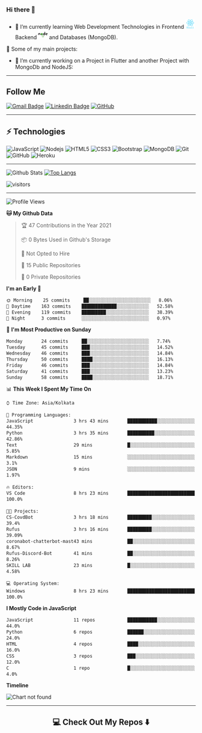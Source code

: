 ### Hi there 👋

- 🌱 I’m currently learning Web Development Technologies in Frontend <img src="https://raw.githubusercontent.com/devicons/devicon/master/icons/react/react-original-wordmark.svg" alt="react" width="25" height="25" /> Backend <img src="https://raw.githubusercontent.com/devicons/devicon/master/icons/nodejs/nodejs-original-wordmark.svg" alt="nodejs" width="25" height="25" />
 and Databases (MongoDB).

🚀 Some of my main projects:

- 🔭 I’m currently working on a Project in Flutter and another Project with MongoDb and NodeJS:

<hr>

## Follow Me


[![Gmail Badge](https://img.shields.io/badge/-where.ransome@gmail.com-c14438?style=flat-square&logo=Gmail&logoColor=white&link=mailto:where.ransome@gmail.com)](mailto:where.ransome@gmail.com)
[![Linkedin Badge](https://img.shields.io/badge/-anjannair-blue?style=flat-square&logo=Linkedin&logoColor=white&link=https://www.linkedin.com/in/anjannair/)](https://www.linkedin.com/in/anjannair/)
[![GitHub](https://img.shields.io/badge/-GitHub-181717?style=flat-square&logo=github&logoColor=white&link=https://github.com/anjannair)](https://github.com/anjannair)

<hr>

## ⚡ Technologies

![JavaScript](https://img.shields.io/badge/-JavaScript-black?style=flat-square&logo=javascript)
![Nodejs](https://img.shields.io/badge/-Nodejs-black?style=flat-square&logo=Node.js)
![HTML5](https://img.shields.io/badge/-HTML5-E34F26?style=flat-square&logo=html5&logoColor=white)
![CSS3](https://img.shields.io/badge/-CSS3-1572B6?style=flat-square&logo=css3)
![Bootstrap](https://img.shields.io/badge/-Bootstrap-563D7C?style=flat-square&logo=bootstrap)
![MongoDB](https://img.shields.io/badge/-MongoDB-black?style=flat-square&logo=mongodb)
![Git](https://img.shields.io/badge/-Git-black?style=flat-square&logo=git)
![GitHub](https://img.shields.io/badge/-GitHub-181717?style=flat-square&logo=github)
![Heroku](https://img.shields.io/badge/-Heroku-black?style=flat-square&logo=heroku)

<hr>

![Github Stats](https://github-readme-stats.vercel.app/api?username=anjannair&count_private=true&show_icons=true)
[![Top Langs](https://github-readme-stats.vercel.app/api/top-langs/?username=anjannair&layout=compact)](https://github.com/anuraghazra/github-readme-stats)

![visitors](https://visitor-badge.glitch.me/badge?page_id=anjannair)

<hr>

<!--START_SECTION:waka-->
![Profile Views](http://img.shields.io/badge/Profile%20Views-0-blue)

**🐱 My Github Data** 

> 🏆 47 Contributions in the Year 2021
 > 
> 📦 0 Bytes Used in Github's Storage 
 > 
> 🚫 Not Opted to Hire
 > 
> 📜 15 Public Repositories 
 > 
> 🔑 0 Private Repositories  
 > 
**I'm an Early 🐤** 

```text
🌞 Morning    25 commits     ██░░░░░░░░░░░░░░░░░░░░░░░   8.06% 
🌆 Daytime    163 commits    █████████████░░░░░░░░░░░░   52.58% 
🌃 Evening    119 commits    █████████░░░░░░░░░░░░░░░░   38.39% 
🌙 Night      3 commits      ░░░░░░░░░░░░░░░░░░░░░░░░░   0.97%

```
📅 **I'm Most Productive on Sunday** 

```text
Monday       24 commits     ██░░░░░░░░░░░░░░░░░░░░░░░   7.74% 
Tuesday      45 commits     ███░░░░░░░░░░░░░░░░░░░░░░   14.52% 
Wednesday    46 commits     ███░░░░░░░░░░░░░░░░░░░░░░   14.84% 
Thursday     50 commits     ████░░░░░░░░░░░░░░░░░░░░░   16.13% 
Friday       46 commits     ███░░░░░░░░░░░░░░░░░░░░░░   14.84% 
Saturday     41 commits     ███░░░░░░░░░░░░░░░░░░░░░░   13.23% 
Sunday       58 commits     ████░░░░░░░░░░░░░░░░░░░░░   18.71%

```


📊 **This Week I Spent My Time On** 

```text
⌚︎ Time Zone: Asia/Kolkata

💬 Programming Languages: 
JavaScript               3 hrs 43 mins       ███████████░░░░░░░░░░░░░░   44.35% 
Python                   3 hrs 35 mins       ██████████░░░░░░░░░░░░░░░   42.86% 
Text                     29 mins             █░░░░░░░░░░░░░░░░░░░░░░░░   5.85% 
Markdown                 15 mins             ░░░░░░░░░░░░░░░░░░░░░░░░░   3.1% 
JSON                     9 mins              ░░░░░░░░░░░░░░░░░░░░░░░░░   1.97%

🔥 Editors: 
VS Code                  8 hrs 23 mins       █████████████████████████   100.0%

🐱‍💻 Projects: 
CS-CovdBot               3 hrs 18 mins       █████████░░░░░░░░░░░░░░░░   39.4% 
Rufus                    3 hrs 16 mins       █████████░░░░░░░░░░░░░░░░   39.09% 
coronabot-chatterbot-mast43 mins             ██░░░░░░░░░░░░░░░░░░░░░░░   8.67% 
Rufus-Discord-Bot        41 mins             ██░░░░░░░░░░░░░░░░░░░░░░░   8.26% 
SKILL LAB                23 mins             █░░░░░░░░░░░░░░░░░░░░░░░░   4.58%

💻 Operating System: 
Windows                  8 hrs 23 mins       █████████████████████████   100.0%

```

**I Mostly Code in JavaScript** 

```text
JavaScript               11 repos            ███████████░░░░░░░░░░░░░░   44.0% 
Python                   6 repos             ██████░░░░░░░░░░░░░░░░░░░   24.0% 
HTML                     4 repos             ████░░░░░░░░░░░░░░░░░░░░░   16.0% 
CSS                      3 repos             ███░░░░░░░░░░░░░░░░░░░░░░   12.0% 
C                        1 repo              █░░░░░░░░░░░░░░░░░░░░░░░░   4.0%

```


**Timeline**

![Chart not found](https://raw.githubusercontent.com/anjannair/anjannair/master/charts/bar_graph.png) 


<!--END_SECTION:waka-->

<hr>

<h2  align="center">💻 Check Out My Repos ⬇️ </h2>

<!--
**minoveaz/minoveaz** is a ✨ _special_ ✨ repository because its `README.md` (this file) appears on your GitHub profile.

Here are some ideas to get you started:

- 🔭 I’m currently working on ...

- 👯 I’m looking to collaborate on ...
- 🤔 I’m looking for help with ...
- 💬 Ask me about ...
- 📫 How to reach me: ...
- 😄 Pronouns: ...
- ⚡ Fun fact: ...
-->
